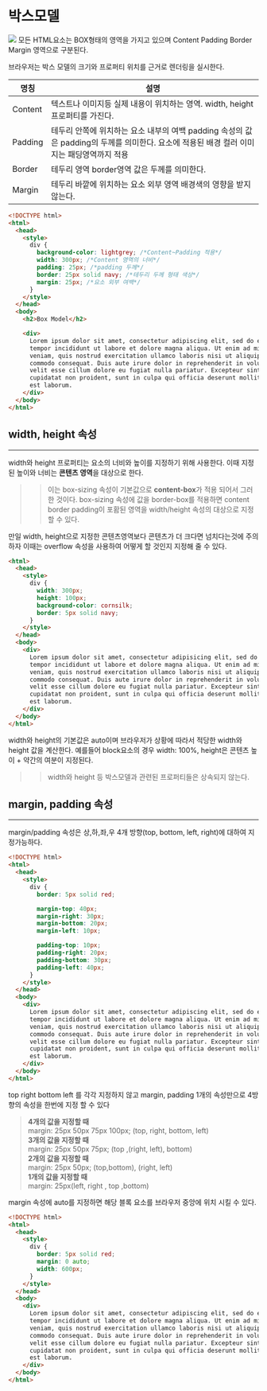 # 박스모델

![](https://poiemaweb.com/img/box-model.png)
모든 HTML요소는 BOX형태의 영역을 가지고 있으며 Content Padding Border Margin 영역으로 구분된다.

브라우저는 박스 모델의 크기와 프로퍼티 위치를 근거로 렌더링을 실시한다.

| 명칭    | 설명                                                                                                                                      |
| ------- | ----------------------------------------------------------------------------------------------------------------------------------------- |
| Content | 텍스트나 이미지등 실제 내용이 위치하는 영역. width, height 프로퍼티를 가진다.                                                             |
| Padding | 테두리 안쪽에 위치하는 요소 내부의 여백 padding 속성의 값은 padding의 두께를 의미한다. 요소에 적용된 배경 컬러 이미지는 패딩영역까지 적용 |
| Border  | 테두리 영역 border영역 값은 두께를 의미한다.                                                                                              |
| Margin  | 테두리 바깥에 위치하는 요소 외부 영역 배경색의 영향을 받지 않는다.                                                                        |

```html
<!DOCTYPE html>
<html>
  <head>
    <style>
      div {
        background-color: lightgrey; /*Content~Padding 적용*/
        width: 300px; /*Content 영역의 너비*/
        padding: 25px; /*padding 두께*/
        border: 25px solid navy; /*테두리 두께 형태 색상*/
        margin: 25px; /*요소 외부 여백*/
      }
    </style>
  </head>
  <body>
    <h2>Box Model</h2>

    <div>
      Lorem ipsum dolor sit amet, consectetur adipiscing elit, sed do eiusmod
      tempor incididunt ut labore et dolore magna aliqua. Ut enim ad minim
      veniam, quis nostrud exercitation ullamco laboris nisi ut aliquip ex ea
      commodo consequat. Duis aute irure dolor in reprehenderit in voluptate
      velit esse cillum dolore eu fugiat nulla pariatur. Excepteur sint occaecat
      cupidatat non proident, sunt in culpa qui officia deserunt mollit anim id
      est laborum.
    </div>
  </body>
</html>
```

## width, height 속성

---

width와 height 프로퍼티는 요소의 너비와 높이를 지정하기 위해 사용한다. 이때 지정된 높이와 너비는 **콘텐츠 영역**을 대상으로 한다.

> > 이는 box-sizing 속성이 기본값으로 **content-box**가 적용 되어서 그러한 것이다. box-sizing 속성에 값을 border-box를 적용하면 content border padding이 포홤된 영역을 width/height 속성의 대상으로 지정할 수 있다.

만일 width, height으로 지정한 콘텐츠영역보다 콘텐츠가 더 크다면 넘치다는것에 주의하자 이때는 overflow 속성을 사용하여 어떻게 할 것인지 지정해 줄 수 있다.

```html
<html>
  <head>
    <style>
      div {
        width: 300px;
        height: 100px;
        background-color: cornsilk;
        border: 5px solid navy;
      }
    </style>
  </head>
  <body>
    <div>
      Lorem ipsum dolor sit amet, consectetur adipisicing elit, sed do eiusmod
      tempor incididunt ut labore et dolore magna aliqua. Ut enim ad minim
      veniam, quis nostrud exercitation ullamco laboris nisi ut aliquip ex ea
      commodo consequat. Duis aute irure dolor in reprehenderit in voluptate
      velit esse cillum dolore eu fugiat nulla pariatur. Excepteur sint occaecat
      cupidatat non proident, sunt in culpa qui officia deserunt mollit anim id
      est laborum.
    </div>
  </body>
</html>
```

width와 height의 기본값은 auto이며 브라우저가 상황에 따라서 적당한 width와 height 값을 계산한다. 예를들어 block요소의 경우 width: 100%, height은 콘텐츠 높이 + 약간의 여분이 지정된다.

> > width와 height 등 박스모델과 관련된 프로퍼티들은 상속되지 않는다.

## margin, padding 속성

---

margin/padding 속성은 상,하,좌,우 4개 방향(top, bottom, left, right)에 대하여 지정가능하다.

```html
<!DOCTYPE html>
<html>
  <head>
    <style>
      div {
        border: 5px solid red;

        margin-top: 40px;
        margin-right: 30px;
        margin-bottom: 20px;
        margin-left: 10px;

        padding-top: 10px;
        padding-right: 20px;
        padding-bottom: 30px;
        padding-left: 40px;
      }
    </style>
  </head>
  <body>
    <div>
      Lorem ipsum dolor sit amet, consectetur adipiscing elit, sed do eiusmod
      tempor incididunt ut labore et dolore magna aliqua. Ut enim ad minim
      veniam, quis nostrud exercitation ullamco laboris nisi ut aliquip ex ea
      commodo consequat. Duis aute irure dolor in reprehenderit in voluptate
      velit esse cillum dolore eu fugiat nulla pariatur. Excepteur sint occaecat
      cupidatat non proident, sunt in culpa qui officia deserunt mollit anim id
      est laborum.
    </div>
  </body>
</html>
```

top right bottom left 를 각각 지정하지 않고 margin, padding 1개의 속성만으로 4방향의 속성을 한번에 지정 할 수 있다

> **4개의 값을 지정할 때**  
> margin: 25px 50px 75px 100px; (top, right, bottom, left)  
> **3개의 값을 지정할 때**  
> margin: 25px 50px 75px; (top ,(right, left), bottom)  
> **2개의 값을 지정할 때**  
> margin: 25px 50px; (top,bottom), (right, left)  
> **1개의 값을 지정할 때**  
> margin: 25px(left, right , top ,bottom)

margin 속성에 auto를 지정하면 해당 블록 요소를 브라우저 중앙에 위치 시킬 수 있다.

```html
<!DOCTYPE html>
<html>
  <head>
    <style>
      div {
        border: 5px solid red;
        margin: 0 auto;
        width: 600px;
      }
    </style>
  </head>
  <body>
    <div>
      Lorem ipsum dolor sit amet, consectetur adipiscing elit, sed do eiusmod
      tempor incididunt ut labore et dolore magna aliqua. Ut enim ad minim
      veniam, quis nostrud exercitation ullamco laboris nisi ut aliquip ex ea
      commodo consequat. Duis aute irure dolor in reprehenderit in voluptate
      velit esse cillum dolore eu fugiat nulla pariatur. Excepteur sint occaecat
      cupidatat non proident, sunt in culpa qui officia deserunt mollit anim id
      est laborum.
    </div>
  </body>
</html>
```
